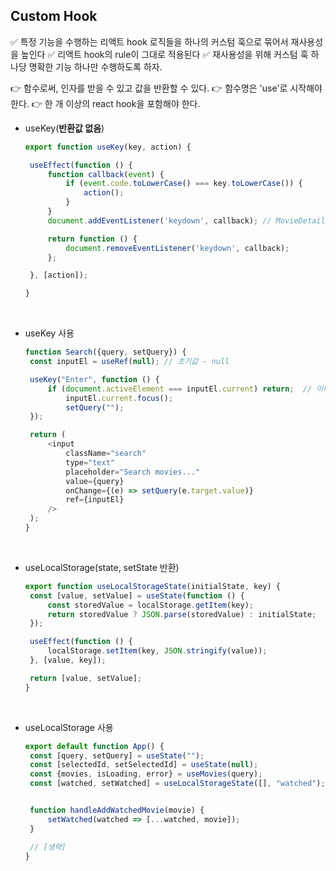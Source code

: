 ## Custom Hook

✅ 특정 기능을 수행하는 리액트 hook 로직들을 하나의 커스텀 훅으로 묶어서 재사용성을 높인다
✅ 리액트 hook의 rule이 그대로 적용된다
✅ 재사용성을 위해 커스텀 훅 하나당 명확한 기능 하나만 수행하도록 하자.

👉 함수로써, 인자를 받을 수 있고 값을 반환할 수 있다.
👉 함수명은 'use'로 시작해야한다.
👉 한 개 이상의 react hook을 포함해야 한다.

- useKey(**반환값 없음**)
  
  ```js
  export function useKey(key, action) {
  
   useEffect(function () {
       function callback(event) {
           if (event.code.toLowerCase() === key.toLowerCase()) {
               action();
           }
       }
       document.addEventListener('keydown', callback); // MovieDetails인스턴스가 mount될때마다 이벤트리스너가 누적되어서 등록된다.--> cleanup 필요
  
       return function () {
           document.removeEventListener('keydown', callback);
       };
  
   }, [action]);
  
  }
  ```

<br/>

- useKey 사용
  
  ```js
  function Search({query, setQuery}) {
   const inputEl = useRef(null); // 초기값 - null
  
   useKey("Enter", function () {
       if (document.activeElement === inputEl.current) return;  // 이미 focus된 상태면 return
           inputEl.current.focus();
           setQuery("");
   });
  
   return (
       <input
           className="search"
           type="text"
           placeholder="Search movies..."
           value={query}
           onChange={(e) => setQuery(e.target.value)}
           ref={inputEl}
       />
   );
  }
  ```
  
  <br/>
- useLocalStorage(state, setState 반환)
  
  ```js
  export function useLocalStorageState(initialState, key) {
   const [value, setValue] = useState(function () {
       const storedValue = localStorage.getItem(key);
       return storedValue ? JSON.parse(storedValue) : initialState;
   });
  
   useEffect(function () {
       localStorage.setItem(key, JSON.stringify(value));
   }, [value, key]);
  
   return [value, setValue];
  }
  ```
  
  <br/>
- useLocalStorage 사용
  
  ```js
  export default function App() {
   const [query, setQuery] = useState("");
   const [selectedId, setSelectedId] = useState(null);
   const {movies, isLoading, error} = useMovies(query);
   const [watched, setWatched] = useLocalStorageState([], "watched");
  
  
   function handleAddWatchedMovie(movie) {
       setWatched(watched => [...watched, movie]);
   }
  
   // [생략]
  }
  ```



```

```

